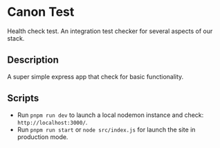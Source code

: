 # Canon Test
Health check test. An integration test checker for several aspects of our stack.

## Description
A super simple express app that check for basic functionality.

## Scripts
* Run `pnpm run dev` to launch a local nodemon instance and check: `http://localhost:3000/`.
* Run `pnpm run start` or `node src/index.js` for launch the site in production mode.
